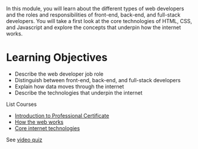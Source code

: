 In this module, you will learn about the different types of web developers and the roles and responsibilities of front-end, back-end, and full-stack developers. You will take a first look at the core technologies of HTML, CSS, and Javascript and explore the concepts that underpin how the internet works.

# Learning Objectives
- Describe the web developer job role
- Distinguish between front-end, back-end, and full-stack developers
- Explain how data moves through the internet
- Describe the technologies that underpin the internet

List Courses

- [Introduction to Professional Certificate](01_introduction-to-the-professional-certificate/README.md)
- [How the web works](02_how-the-web-works/README.md)
- [Core internet technologies](03_core-internet-technologies/README.md)

See [video quiz](quiz_video.md)